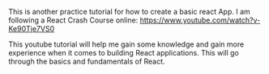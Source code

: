 This is another practice tutorial for how to create a basic react App.
I am following a React Crash Course online: https://www.youtube.com/watch?v-Ke90Tje7VS0

This youtube tutorial will help me gain some knowledge and gain more experience when it comes to building React applications. This will go through the basics and fundamentals of React.
